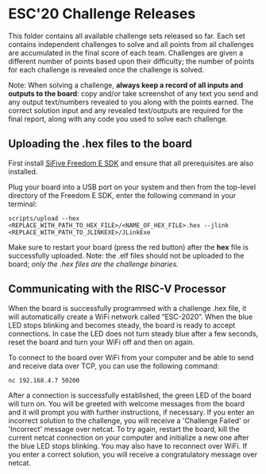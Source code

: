# ESC'20 Challenge Releases

This folder contains all available challenge sets released so far.
Each set contains independent challenges to solve and all points from all challenges are accumulated in the final score of each team. Challenges are given a different number of points based upon their difficulty;
the number of points for each challenge is revealed once the challenge is solved.

Note: When solving a challenge, **always keep a record of all inputs and outputs to the board**: copy and/or take screenshot of any text you send and any output text/numbers revealed to you along with the points earned. The correct solution input and any revealed text/outputs are required for the final report, along with any code you used to solve each challenge.

## Uploading the .hex files to the board

First install [SiFive Freedom E SDK]([https://github.com/sifive/freedom-e-sdk#setting-up-the-sdk](https://github.com/sifive/freedom-e-sdk#setting-up-the-sdk)) and ensure that all prerequisites are also installed.

Plug your board into a USB port on your system and then from the top-level directory of the Freedom E SDK, enter the following command in your terminal:

```
scripts/upload --hex <REPLACE_WITH_PATH_TO_HEX_FILE>/<NAME_OF_HEX_FILE>.hex --jlink <REPLACE_WITH_PATH_TO_JLINKEXE>/JLinkExe
```

Make sure to restart your board (press the red button) after the **hex** file is successfully uploaded. Note: the .elf files should not be uploaded to the board; _only the .hex files are the challenge binaries._

## Communicating with the RISC-V Processor

When the board is successfully programmed with a challenge .hex file, it will automatically create a WiFi network called “ESC-2020”. When the blue LED stops blinking and becomes steady, the board is ready to accept connections. In case the LED does not turn steady blue after a few seconds, reset the board and turn your WiFi off and then on again.

To connect to the board over WiFi from your computer and be able to send and receive data over TCP, you can use the following command:

```
nc 192.168.4.7 50200
```

After a connection is successfully established, the green LED of the board will turn on. You will be greeted with welcome messages from the board and it will prompt you with further instructions, if necessary. If you enter an incorrect solution to the challenge, you will receive a 'Challenge Failed' or 'Incorrect' message over netcat. To try again, restart the board, kill the current netcat connection on your computer and initialize a new one after the blue LED stops blinking. You may also have to reconnect over WiFi. If you enter a correct solution, you will receive a congratulatory message over netcat.
